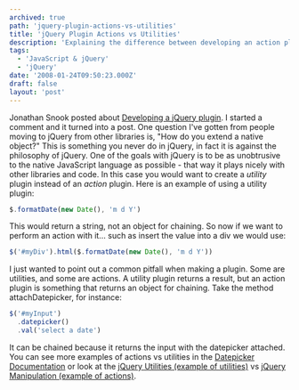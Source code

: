 ```yaml
---
archived: true
path: 'jquery-plugin-actions-vs-utilities'
title: 'jQuery Plugin Actions vs Utilities'
description: 'Explaining the difference between developing an action plugin vs a utility plugin.'
tags:
  - 'JavaScript & jQuery'
  - 'jQuery'
date: '2008-01-24T09:50:23.000Z'
draft: false
layout: 'post'
---
```


Jonathan Snook posted about [Developing a jQuery plugin](https://snook.ca/archives/javascript/jquery_plugin/). I started a comment and it turned into a post. One question I've gotten from people moving to jQuery from other libraries is, "How do you extend a native object?" This is something you never do in jQuery, in fact it is against the philosophy of jQuery. One of the goals with jQuery is to be as unobtrusive to the native JavaScript language as possible - that way it plays nicely with other libraries and code. In this case you would want to create a _utility_ plugin instead of an _action_ plugin. Here is an example of using a utility plugin:

```js
$.formatDate(new Date(), 'm d Y')
```

This would return a string, not an object for chaining. So now if we want to perform an action with it... such as insert the value into a div we would use:

```js
$('#myDiv').html($.formatDate(new Date(), 'm d Y'))
```

I just wanted to point out a common pitfall when making a plugin. Some are utilities, and some are actions. A utility plugin returns a result, but an action plugin is something that returns an object for chaining. Take the method attachDatepicker, for instance:

```js
$('#myInput')
  .datepicker()
  .val('select a date')
```

It can be chained because it returns the input with the datepicker attached. You can see more examples of actions vs utilities in the [Datepicker Documentation](http://docs.jquery.com/UI/Datepicker) or look at the [jQuery Utilities (example of utilities)](http://docs.jquery.com/Utilities) vs [jQuery Manipulation (example of actions)](http://docs.jquery.com/Manipulation).
